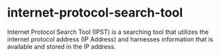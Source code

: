 # internet-protocol-search-tool
Internet Protocol Search Tool (IPST) is a searching tool that utilizes the internet protocol address (IP Address) and harnesses information that is available and stored in the IP address.
